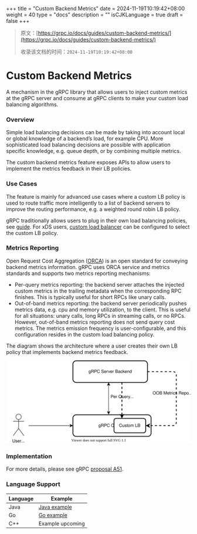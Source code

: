 +++
title = "Custom Backend Metrics"
date = 2024-11-19T10:19:42+08:00
weight = 40
type = "docs"
description = ""
isCJKLanguage = true
draft = false
+++

> 原文：[https://grpc.io/docs/guides/custom-backend-metrics/](https://grpc.io/docs/guides/custom-backend-metrics/)
>
> 收录该文档的时间：`2024-11-19T10:19:42+08:00`

# Custom Backend Metrics

A mechanism in the gRPC library that allows users to inject custom metrics at the gRPC server and consume at gRPC clients to make your custom load balancing algorithms.



### Overview

Simple load balancing decisions can be made by taking into account local or global knowledge of a backend’s load, for example CPU. More sophisticated load balancing decisions are possible with application specific knowledge, e.g. queue depth, or by combining multiple metrics.

The custom backend metrics feature exposes APIs to allow users to implement the metrics feedback in their LB policies.

### Use Cases

The feature is mainly for advanced use cases where a custom LB policy is used to route traffic more intelligently to a list of backend servers to improve the routing performance, e.g. a weighted round robin LB policy.

gRPC traditionally allows users to plug in their own load balancing policies, see [guide](https://grpc.io/docs/guides/custom-load-balancing/). For xDS users, [custom load balancer](https://github.com/grpc/proposal/blob/master/A52-xds-custom-lb-policies.md) can be configured to select the custom LB policy.

### Metrics Reporting

Open Request Cost Aggregation ([ORCA](https://github.com/cncf/xds/blob/main/xds/data/orca/v3/orca_load_report.proto)) is an open standard for conveying backend metrics information. gRPC uses ORCA service and metrics standards and supports two metrics reporting mechanisms:

- Per-query metrics reporting: the backend server attaches the injected custom metrics in the trailing metadata when the corresponding RPC finishes. This is typically useful for short RPCs like unary calls.
- Out-of-band metrics reporting: the backend server periodically pushes metrics data, e.g. cpu and memory utilization, to the client. This is useful for all situations: unary calls, long RPCs in streaming calls, or no RPCs. However, out-of-band metrics reporting does not send query cost metrics. The metrics emission frequency is user-configurable, and this configuration resides in the custom load balancing policy.

The diagram shows the architecture where a user creates their own LB policy that implements backend metrics feedback.



![gRPC backend metrics diagram](CustomBackendMetrics_img/backend_metrics.svg+xml)



### Implementation

For more details, please see gRPC [proposal A51](https://github.com/grpc/proposal/blob/master/A51-custom-backend-metrics.md).

### Language Support

| Language | Example                                                      |
| -------- | ------------------------------------------------------------ |
| Java     | [Java example](https://github.com/grpc/grpc-java/tree/master/examples/example-orca) |
| Go       | [Go example](https://github.com/grpc/grpc-go/tree/master/examples/features/orca) |
| C++      | Example upcoming                                             |
